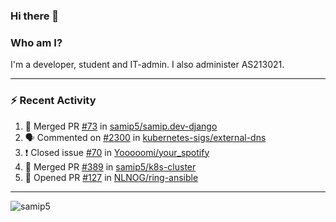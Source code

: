 ### Hi there 👋

### Who am I?
I'm a developer, student and IT-admin. I also administer AS213021.

---
### :zap: Recent Activity
<!--START_SECTION:activity-->
1. 🎉 Merged PR [#73](https://github.com/samip5/samip.dev-django/pull/73) in [samip5/samip.dev-django](https://github.com/samip5/samip.dev-django)
2. 🗣 Commented on [#2300](https://github.com/kubernetes-sigs/external-dns/issues/2300) in [kubernetes-sigs/external-dns](https://github.com/kubernetes-sigs/external-dns)
3. ❗️ Closed issue [#70](https://github.com/Yooooomi/your_spotify/issues/70) in [Yooooomi/your_spotify](https://github.com/Yooooomi/your_spotify)
4. 🎉 Merged PR [#389](https://github.com/samip5/k8s-cluster/pull/389) in [samip5/k8s-cluster](https://github.com/samip5/k8s-cluster)
5. 💪 Opened PR [#127](https://github.com/NLNOG/ring-ansible/pull/127) in [NLNOG/ring-ansible](https://github.com/NLNOG/ring-ansible)
<!--END_SECTION:activity-->
---

<img align="center" src="https://github-readme-stats.vercel.app/api?username=samip5&show_icons=true" alt="samip5" />

